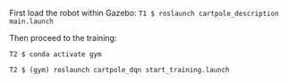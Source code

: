 First load the robot within Gazebo:
`T1 $ roslaunch cartpole_description main.launch`

Then proceed to the training:
```
T2 $ conda activate gym
```
`T2 $ (gym) roslaunch cartpole_dqn start_training.launch`